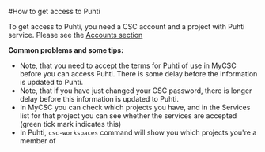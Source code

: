 #How to get access to Puhti

To get access to Puhti, you need a CSC account and a project with Puhti
service. Please see the [Accounts section](/accounts/how-to-add-service-access-for-project/)

**Common problems and some tips:**

  - Note, that you need to accept the terms for Puhti of use in MyCSC before you can access Puhti. There is some delay before the information is updated to Puhti.
  - Note, that if you have just changed your CSC password, there is longer delay before this information is updated to Puhti.
  - In MyCSC you can check which projects you have, and in the Services list for that project you can see whether the services are accepted (green tick mark indicates this)
  - In Puhti, `csc-workspaces` command will show you which projects you're a member of
